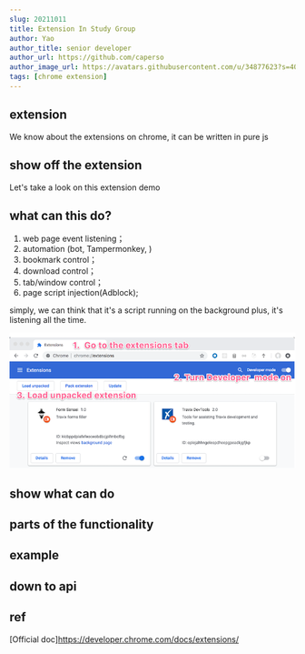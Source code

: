 ```yaml
---
slug: 20211011
title: Extension In Study Group
author: Yao
author_title: senior developer
author_url: https://github.com/caperso
author_image_url: https://avatars.githubusercontent.com/u/34877623?s=400&u=8da3f1b8199cdbd5591ea229149fa663f2011065&v=4
tags: [chrome extension]
---
```


## extension

We know about the extensions on chrome,
it can be written in pure js

## show off the extension

Let's take a look on this extension demo

## what can this do?

1. web page event listening；
2. automation (bot, Tampermonkey, )
3. bookmark control；
4. download control；
5. tab/window control；
6. page script injection(Adblock);

simply, we can think that it's a script running on the background
plus, it's listening all the time.

![picture 1](../images/509715e43df41c5fb9ac8f1227191c485db5d1d996f33c9662cf27277e2a8da8.png)  


## show what can do

## parts of the functionality

## example

## down to api

## ref

[Official doc]<https://developer.chrome.com/docs/extensions/>
